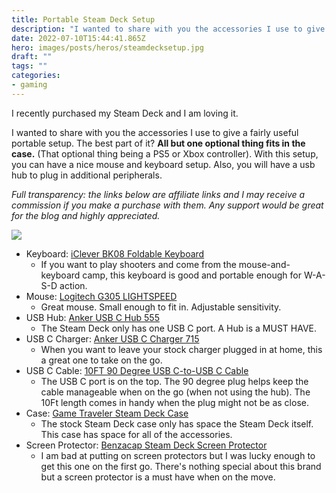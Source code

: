 ```yaml
---
title: Portable Steam Deck Setup
description: "I wanted to share with you the accessories I use to give a fairly useful portable setup"
date: 2022-07-10T15:44:41.865Z
hero: images/posts/heros/steamdecksetup.jpg
draft: ""
tags: ""
categories:
- gaming
---
```


I recently purchased my Steam Deck and I am loving it.

I wanted to share with you the accessories I use to give a fairly useful portable setup. The best part of it? **All but one optional thing fits in the case.** (That optional thing being a PS5 or Xbox controller). With this setup, you can have a nice mouse and keyboard setup. Also, you will have a usb hub to plug in additional peripherals. 

*Full transparency: the links below are affiliate links and I may receive a commission if you make a purchase with them. Any support would be great for the blog and highly appreciated.*

![](/img/blog-content/2022/07/steamdecksetup.jpg)

- Keyboard: [iClever BK08 Foldable Keyboard](https://amzn.to/3Piw2V6)
  - If you want to play shooters and come from the mouse-and-keyboard camp, this keyboard is good and portable enough for W-A-S-D action.
- Mouse: [Logitech G305 LIGHTSPEED](https://amzn.to/3bWZm4Z)
  - Great mouse. Small enough to fit in. Adjustable sensitivity.
- USB Hub: [Anker USB C Hub 555](https://amzn.to/3NRsqrP)
  - The Steam Deck only has one USB C port. A Hub is a MUST HAVE.
- USB C Charger: [Anker USB C Charger 715](https://amzn.to/3PdSpej)
  - When you want to leave your stock charger plugged in at home, this a great one to take on the go.
- USB C Cable: [10FT 90 Degree USB C-to-USB C Cable](https://amzn.to/3PiCNGg)
  - The USB C port is on the top. The 90 degree plug helps keep the cable manageable when on the go (when not using the hub). The 10Ft length comes in handy when the plug might not be as close.
- Case: [Game Traveler Steam Deck Case](https://amzn.to/3P7FCKm)
  - The stock Steam Deck case only has space the Steam Deck itself. This case has space for all of the accessories.
- Screen Protector: [Benzacap Steam Deck Screen Protector](https://amzn.to/3ABtCgd)
  - I am bad at putting on screen protectors but I was lucky enough to get this one on the first go. There's nothing special about this brand but a screen protector is a must have when on the move.